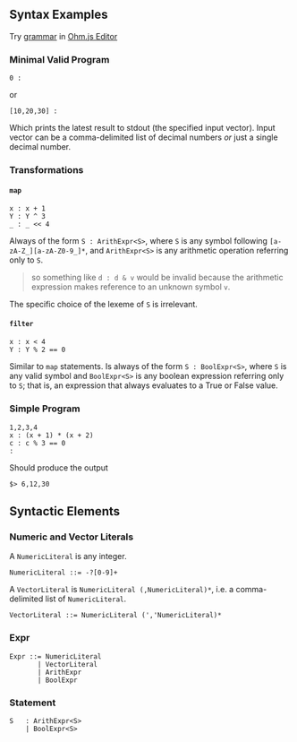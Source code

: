 ## Syntax Examples

Try [grammar](grammar.txt) in [Ohm.js Editor](https://ohmjs.org/editor)

### Minimal Valid Program

```
0 :
```
or
```
[10,20,30] :
```

Which prints the latest result to stdout (the specified input vector). Input vector can be a comma-delimited list of decimal numbers *or* just a single decimal number.

### Transformations

#### `map`
```
x : x + 1
Y : Y ^ 3
_ : _ << 4
```
Always of the form `S : ArithExpr<S>`, where `S` is any symbol following `[a-zA-Z_][a-zA-Z0-9_]*`, and `ArithExpr<S>` is any arithmetic operation referring only to `S`.

> so something like `d : d & v` would be invalid because the arithmetic expression makes reference to an unknown symbol `v`.

The specific choice of the lexeme of `S` is irrelevant.

#### `filter`
```
x : x < 4
Y : Y % 2 == 0
```
Similar to `map` statements. Is always of the form `S : BoolExpr<S>`, where `S` is any valid symbol and `BoolExpr<S>` is any boolean expression referring only to `S`; that is, an expression that always evaluates to a True or False value.

### Simple Program
```
1,2,3,4
x : (x + 1) * (x + 2)
c : c % 3 == 0
:
```
Should produce the output
```
$> 6,12,30
```

## Syntactic Elements

### Numeric and Vector Literals

A `NumericLiteral` is any integer.

```
NumericLiteral ::= -?[0-9]+
```

A `VectorLiteral` is `NumericLiteral (,NumericLiteral)*`, i.e. a comma-delimited list of `NumericLiteral`.

```
VectorLiteral ::= NumericLiteral (','NumericLiteral)*
```

### Expr
```
Expr ::= NumericLiteral
       | VectorLiteral
       | ArithExpr
       | BoolExpr   
```

### Statement
```
S   : ArithExpr<S>
    | BoolExpr<S>
```

### 